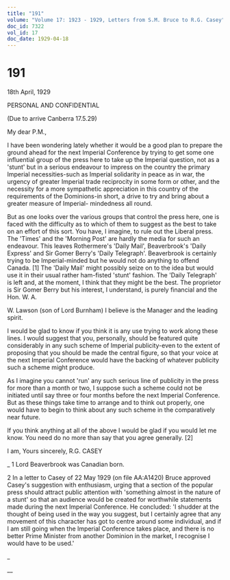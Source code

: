 ```yaml
---
title: "191"
volume: "Volume 17: 1923 - 1929, Letters from S.M. Bruce to R.G. Casey"
doc_id: 7322
vol_id: 17
doc_date: 1929-04-18
---
```


# 191

18th April, 1929

PERSONAL AND CONFIDENTIAL

(Due to arrive Canberra 17.5.29)

My dear P.M.,

I have been wondering lately whether it would be a good plan to prepare the ground ahead for the next Imperial Conference by trying to get some one influential group of the press here to take up the Imperial question, not as a 'stunt' but in a serious endeavour to impress on the country the primary Imperial necessities-such as Imperial solidarity in peace as in war, the urgency of greater Imperial trade reciprocity in some form or other, and the necessity for a more sympathetic appreciation in this country of the requirements of the Dominions-in short, a drive to try and bring about a greater measure of Imperial- mindedness all round.

But as one looks over the various groups that control the press here, one is faced with the difficulty as to which of them to suggest as the best to take on an effort of this sort. You have, I imagine, to rule out the Liberal press. The 'Times' and the 'Morning Post' are hardly the media for such an endeavour. This leaves Rothermere's 'Daily Mail', Beaverbrook's 'Daily Express' and Sir Gomer Berry's 'Daily Telegraph'. Beaverbrook is certainly trying to be Imperial-minded but he would not do anything to offend Canada. [1] The 'Daily Mail' might possibly seize on to the idea but would use it in their usual rather ham-fisted 'stunt' fashion. The 'Daily Telegraph' is left and, at the moment, I think that they might be the best. The proprietor is Sir Gomer Berry but his interest, I understand, is purely financial and the Hon. W. A.

W. Lawson (son of Lord Burnham) I believe is the Manager and the leading spirit.

I would be glad to know if you think it is any use trying to work along these lines. I would suggest that you, personally, should be featured quite considerably in any such scheme of Imperial publicity-even to the extent of proposing that you should be made the central figure, so that your voice at the next Imperial Conference would have the backing of whatever publicity such a scheme might produce.

As I imagine you cannot 'run' any such serious line of publicity in the press for more than a month or two, I suppose such a scheme could not be initiated until say three or four months before the next Imperial Conference. But as these things take time to arrange and to think out properly, one would have to begin to think about any such scheme in the comparatively near future.

If you think anything at all of the above I would be glad if you would let me know. You need do no more than say that you agree generally. [2]

I am, Yours sincerely, R.G. CASEY 

_ 1 Lord Beaverbrook was Canadian born.

2 In a letter to Casey of 22 May 1929 (on file AA:A1420) Bruce approved Casey's suggestion with enthusiasm, urging that a section of the popular press should attract public attention with 'something almost in the nature of a stunt' so that an audience would be created for worthwhile statements made during the next Imperial Conference. He concluded: 'I shudder at the thought of being used in the way you suggest, but I certainly agree that any movement of this character has got to centre around some individual, and if I am still going when the Imperial Conference takes place, and there is no better Prime Minister from another Dominion in the market, I recognise I would have to be used.'

_

__
